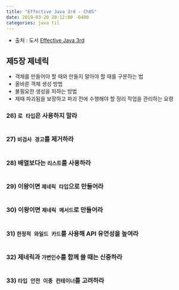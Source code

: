 ```yaml
---
title: "Effective Java 3rd - Ch05"
date: 2019-03-20 20:12:00 -0400
categories: java til
---
```


* 출처 : 도서 [Effective Java 3rd](http://www.yes24.com/Product/Goods/65551284)

## 제5장 제네릭

- 객체를 만들어야 할 때와 만들지 말아야 할 때를 구분하는 법
- 올바른 객체 생성 방법
- 불필요한 생성을 피하는 방법
- 제때 파괴됨을 보장하고 파괴 전에 수행해야 할 정리 작업을 관리하는 요령


### 26) `로 타입`은 사용하지 말라 

```java
```

### 27) `비검사 경고`를 제거하라 

```java
```

### 28) 배열보다는 `리스트`를 사용하라 

```java
```

### 29) 이왕이면 `제네릭 타입`으로 만들어라 

```java
```

### 30) 이왕이면 `제네릭 메서드`로 만들어라 

```java
```

### 31) `한정적 와일드 카드`를 사용해 API 유연성을 높여라 

```java
```

### 32) 제네릭과 `가변인수`를 함께 쓸 때는 신중하라 

```java
```

### 33) `타입 안전 이종 컨테이너`를 고려하라 

```java
```

